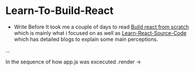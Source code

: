 # Learn-To-Build-React

* Write Before
It took me a couple of days to read [Build react from scratch](https://github.com/zpao/building-react-from-scratch) which is mainly what i focused on as well as [Learn-React-Source-Code](https://github.com/cyan33/learn-react-source-code) which has detailed blogs to explain some main perceptions.

...

In the sequence of how app.js was excecuted .render -> 